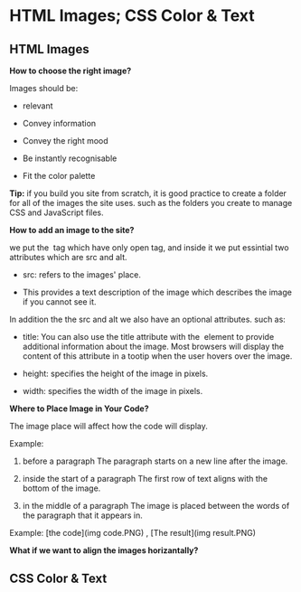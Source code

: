 # HTML Images; CSS Color & Text

## HTML Images

**How to choose the right image?**

Images should be:

- relevant

- Convey information

- Convey the right mood
 
- Be instantly recognisable
 
- Fit the color palette

**Tip:** if you build you site from scratch, it is good practice to create a folder for all of the images the site uses. such as the folders you create to manage CSS and JavaScript files.

**How to add an image to the site?**

we put the <img> tag which have only open tag, and inside it we put essintial two attributes which are src and alt.

- src: refers to the images' place.

- This provides a text description of the image which describes the image if you cannot see it.

In addition the the src and alt we also have an optional attributes. such as:

- title: You can also use the title attribute with the <img> element to provide additional information about the image. Most browsers will display the content of this attribute in a tootip when the user hovers over the image.

- height: specifies the height of the image in pixels.

- width: specifies the width of the image in pixels.

**Where to Place Image in Your Code?**

The image place will affect how the code will display.

Example:

1. before a paragraph The paragraph starts on a new line after the image.

2. inside the start of a paragraph The first row of text aligns with the bottom of the image.

3. in the middle of a paragraph The image is placed between the words of the paragraph that it appears in.

Example: [the code](img code.PNG) , [The result](img result.PNG)

**What if we want to align the images horizantally?**

## CSS Color & Text
